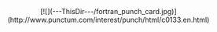 <center>
[![](---ThisDir---/fortran_punch_card.jpg)](http://www.punctum.com/interest/punch/html/c0133.en.html)
</center>
